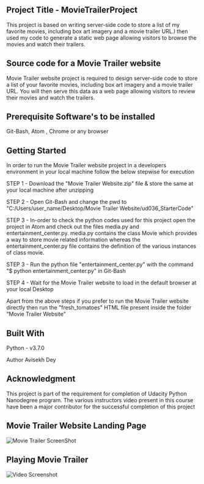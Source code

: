 ## Project Title - MovieTrailerProject

This project is based on writing server-side code to store a list of my favorite movies, including box art imagery and a movie trailer URL.I then used my code to generate a static web page allowing visitors to browse the movies and watch their trailers.

## Source code for a Movie Trailer website

Movie Trailer website project is required to design server-side code to store a list of your favorite movies, including box art imagery and a movie trailer URL. You will then serve this data as a web page allowing visitors to review their movies and watch the trailers.

## Prerequisite Software's to be installed 

Git-Bash, Atom , Chrome or any browser

## Getting Started

In order to run the Movie Trailer website project in a developers environment in your local machine follow the below stepwise for execution

STEP 1 - Download the "Movie Trailer Website.zip" file & store the same at your local machine after unzipping

STEP 2 - Open Git-Bash and change the pwd to "C:/Users/user_name/Desktop/Movie Trailer Website/ud036_StarterCode"

STEP 3 - In-order to check the python codes used for this project open the project in Atom and check out the files media.py and entertainment_center.py. media.py contains the class Movie which provides a way to store movie related information whereas the entertainment_center.py file contains the definition of the various instances of class movie.

STEP 3 - Run the python file "entertainment_center.py" with the command "$ python entertainment_center.py" in Git-Bash

STEP 4 - Wait for the Movie Trailer website to load in the default browser at your local Desktop

Apart from the above steps if you prefer to run the Movie Trailer website directly then run the "fresh_tomatoes" HTML file present inside the folder "Movie Trailer Website"

## Built With 

Python - v3.7.0

Author
Avisekh Dey

## Acknowledgment

This project is part of the requirement for completion of Udacity Python Nanodegree program. The various instructors video present in this course have been a major contributor for the successful completion of this project

## Movie Trailer Website Landing Page

![Movie Trailer ScreenShot](https://user-images.githubusercontent.com/46341508/64031900-62930780-cb17-11e9-84fe-3f7f96e32e91.JPG)

## Playing Movie Trailer

![Video Screenshot](https://user-images.githubusercontent.com/46341508/64031992-91a97900-cb17-11e9-949e-829056d17b32.JPG)

